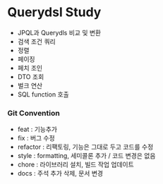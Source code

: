 # Querydsl Study

- JPQL과 Querydls 비교 및 변환
- 검색 조건 쿼리
- 정렬
- 페이징
- 페치 조인
- DTO 조회
- 벌크 연산
- SQL function 호출

### Git Convention

- feat : 기능추가
- fix : 버그 수정
- refactor : 리팩토링, 기능은 그대로 두고 코드를 수정
- style : formatting, 세미콜론 추가 / 코드 변경은 없음
- chore : 라이브러리 설치, 빌드 작업 업데이트
- docs : 주석 추가 삭제, 문서 변경
